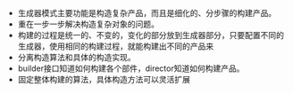 - 生成器模式主要功能是构造复杂产品，而且是细化的、分步骤的构建产品。
- 重在一步一步解决构造复杂对象的问题。
- 构建的过程是统一的、不变的，变化的部分放到生成器部分，只要配置不同的生成器，使用相同的构建过程，就能构建出不同的产品来
- 分离构造算法和具体的构造实现。
- builder接口知道如何构建各个部件，director知道如何构建产品。
- 固定整体构建的算法，具体构造方法可以灵活扩展